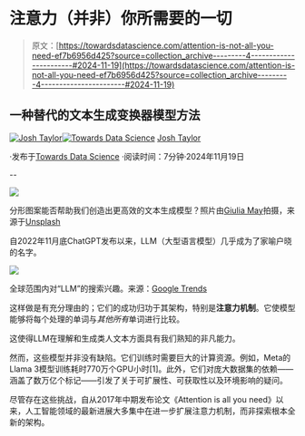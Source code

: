 # 注意力（并非）你所需要的一切

> 原文：[https://towardsdatascience.com/attention-is-not-all-you-need-ef7b6956d425?source=collection_archive---------4-----------------------#2024-11-19](https://towardsdatascience.com/attention-is-not-all-you-need-ef7b6956d425?source=collection_archive---------4-----------------------#2024-11-19)

## 一种替代的文本生成变换器模型方法

[](https://medium.com/@thejoshtaylor?source=post_page---byline--ef7b6956d425--------------------------------)[![Josh Taylor](../Images/e3c9cb25df3e0b870d28b5844cd3ddff.png)](https://medium.com/@thejoshtaylor?source=post_page---byline--ef7b6956d425--------------------------------)[](https://towardsdatascience.com/?source=post_page---byline--ef7b6956d425--------------------------------)[![Towards Data Science](../Images/a6ff2676ffcc0c7aad8aaf1d79379785.png)](https://towardsdatascience.com/?source=post_page---byline--ef7b6956d425--------------------------------) [Josh Taylor](https://medium.com/@thejoshtaylor?source=post_page---byline--ef7b6956d425--------------------------------)

·发布于[Towards Data Science](https://towardsdatascience.com/?source=post_page---byline--ef7b6956d425--------------------------------) ·阅读时间：7分钟·2024年11月19日

--

![](../Images/8840625d116b00a261505a81da53e8a0.png)

分形图案能否帮助我们创造出更高效的文本生成模型？照片由[Giulia May](https://unsplash.com/@giuliamay?utm_source=medium&utm_medium=referral)拍摄，来源于[Unsplash](https://unsplash.com/?utm_source=medium&utm_medium=referral)

自2022年11月底ChatGPT发布以来，LLM（大型语言模型）几乎成为了家喻户晓的名字。

![](../Images/2dd39a5162081d74bf681e8a8b5c6908.png)

全球范围内对“LLM”的搜索兴趣。来源：[Google Trends](https://trends.google.com/trends/explore?date=today+5-y&q=llm&hl=en-GB)

这样做是有充分理由的；它们的成功归功于其架构，特别是**注意力机制**。它使模型能够将每个处理的单词与*其他所有*单词进行比较。

这使得LLM在理解和生成类人文本方面具有我们熟知的非凡能力。

然而，这些模型并非没有缺陷。它们训练时需要巨大的计算资源。例如，Meta的Llama 3模型训练耗时770万个GPU小时[1]。此外，它们对庞大数据集的依赖——涵盖了数万亿个标记——引发了关于可扩展性、可获取性以及环境影响的疑问。

尽管存在这些挑战，自从2017年中期发布论文《Attention is all you need》以来，人工智能领域的最新进展大多集中在进一步扩展注意力机制，而非探索根本全新的架构。
